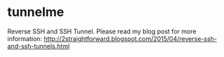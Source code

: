 # tunnelme
Reverse SSH and SSH Tunnel. Please read my blog post for more information: http://2straightforward.blogspot.com/2015/04/reverse-ssh-and-ssh-tunnels.html 
